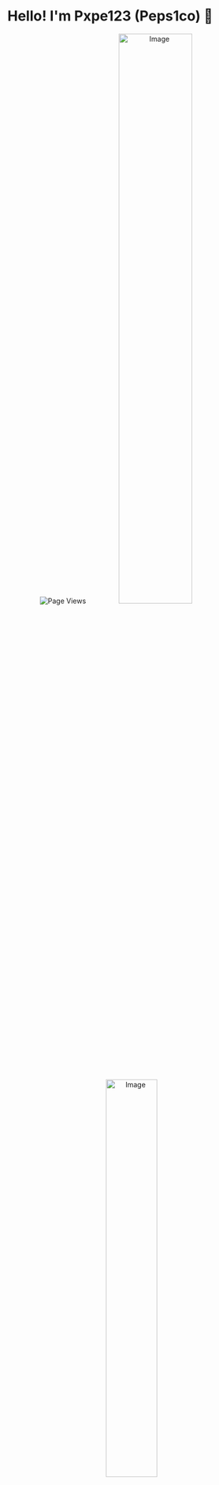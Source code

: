# Hello! I'm Pxpe123 (Peps1co) 👋
<div align=center>
  <img src="https://komarev.com/ghpvc/?username=pxpe123" alt="Page Views"/>
  <img src="https://github-readme-stats-vert-nu.vercel.app//api?username=pxpe123&amp;count_private=true&amp;show_icons=true&amp;theme=tokyonight&amp;hide_border=true&amp;title_color=9900cc&amp;icon_color=9900cc&amp;text_color=00a9bf" alt="Image" width="54.5%" />
  <img src="https://github-readme-stats-vert-nu.vercel.app/api/top-langs/?username=pxpe123&amp;layout=compact&amp;theme=tokyonight&amp;hide_border=true&amp;title_color=9900cc&amp;icon_color=9900cc&amp;text_color=00a9bf" alt="Image" width="45.5%" />
</div>
